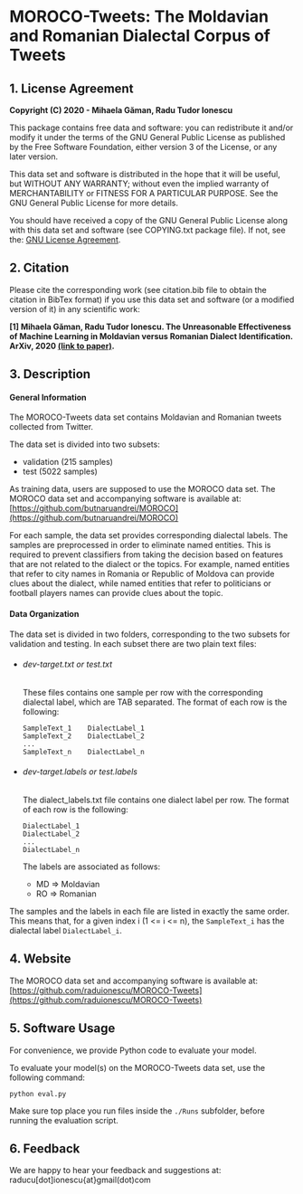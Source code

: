# MOROCO-Tweets: The **Mo**ldavian and **Ro**manian Dialectal **Co**rpus of Tweets

## 1. License Agreement

**Copyright (C) 2020 - Mihaela Găman, Radu Tudor Ionescu**

This package contains free data and software: you can redistribute it and/or modify it under the terms of the GNU General Public License as published by the Free Software Foundation, either version 3 of the License, or any later version.

This data set and software is distributed in the hope that it will be useful, but WITHOUT ANY WARRANTY; without even the implied warranty of MERCHANTABILITY or FITNESS FOR A PARTICULAR PURPOSE. See the GNU General Public License for more details.

 You should have received a copy of the GNU General Public License along with this data set and software (see COPYING.txt package file). If not, see the:
 [GNU License Agreement](http://www.gnu.org/licenses/).


## 2. Citation

Please cite the corresponding work (see citation.bib file to obtain the citation in BibTex format) if you use this data set and software (or a modified version of it) in any scientific work:

**[1] Mihaela Găman, Radu Tudor Ionescu. The Unreasonable Effectiveness of Machine Learning in Moldavian versus Romanian Dialect Identification. ArXiv, 2020 [(link to paper)](https://arxiv.org/abs/2007.15700).**

## 3. Description

#### General Information

The MOROCO-Tweets data set contains Moldavian and Romanian tweets collected from Twitter. 

The data set is divided into two subsets:
- validation (215 samples)
- test (5022 samples)

As training data, users are supposed to use the MOROCO data set. The MOROCO data set and accompanying software is available at:
[https://github.com/butnaruandrei/MOROCO](https://github.com/butnaruandrei/MOROCO)

For each sample, the data set provides corresponding dialectal labels. The samples are preprocessed in order to eliminate named entities. This is required to prevent classifiers from taking the decision based on features that are not related to the dialect or the topics. For example, named entities that refer to city names in Romania or Republic of Moldova can provide clues about the dialect, while named entities that refer to politicians or football players names can provide clues about the topic.

#### Data Organization

The data set is divided in two folders, corresponding to the two subsets for validation and testing. In each subset there are two plain text files:
- ###### dev-target.txt or test.txt

  These files contains one sample per row with the corresponding dialectal label, which are TAB separated. The format of each row is the following:
  ```
  SampleText_1    DialectLabel_1
  SampleText_2    DialectLabel_2
  ...
  SampleText_n    DialectLabel_n
  ```

- ###### dev-target.labels or test.labels

  The dialect_labels.txt file contains one dialect label per row. The format of each row is the following:
  ```
  DialectLabel_1
  DialectLabel_2
  ...
  DialectLabel_n
  ```

  The labels are associated as follows:
  - MD => Moldavian
  - RO => Romanian

The samples and the labels in each file are listed in exactly the same order. This means that, for a given index i (1 <= i <= n), the `SampleText_i` has the dialectal label `DialectLabel_i`.


## 4. Website

The MOROCO data set and accompanying software is available at:
[https://github.com/raduionescu/MOROCO-Tweets](https://github.com/raduionescu/MOROCO-Tweets)


## 5. Software Usage

For convenience, we provide Python code to evaluate your model.

To evaluate your model(s) on the MOROCO-Tweets data set, use the following command:
```
python eval.py
```
Make sure top place you run files inside the `./Runs` subfolder, before running the evaluation script.

## 6. Feedback

 We are happy to hear your feedback and suggestions at: raducu[dot]ionescu{at}gmail(dot)com
